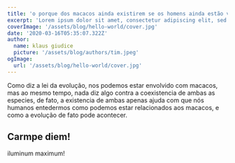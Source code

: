 ```yaml
---
title: 'o porque dos macacos ainda existirem se os homens ainda estão vivos'
excerpt: 'Lorem ipsum dolor sit amet, consectetur adipiscing elit, sed do eiusmod tempor incididunt ut labore et dolore magna aliqua. Praesent elementum facilisis leo vel fringilla est ullamcorper eget. At imperdiet dui accumsan sit amet nulla facilities morbi tempus.'
coverImage: '/assets/blog/hello-world/cover.jpg'
date: '2020-03-16T05:35:07.322Z'
author:
  name: klaus giudice
  picture: '/assets/blog/authors/tim.jpeg'
ogImage:
  url: '/assets/blog/hello-world/cover.jpg'
---
```


Como diz a lei da evolução, nos podemos estar envolvido com macacos, mas ao mesmo tempo, nada diz algo contra a coexistencia de ambas as especies, de fato, a existencia de ambas apenas ajuda com que nós humanos entedermos como podemos estar relacionados aos macacos, e como a evolução de fato pode acontecer.

## Carmpe diem!

iluminum maximum!
